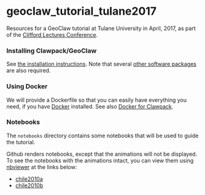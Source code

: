 # geoclaw_tutorial_tulane2017
Resources for a GeoClaw tutorial at Tulane University in April, 2017, as part of the
[Clifford Lectures Conference](http://www2.tulane.edu/sse/math/news/clifford-lectures-april-2017.cfm).

### Installing Clawpack/GeoClaw

See [the installation instructions](http://www.clawpack.org/installing.html).  Note that several 
[other software packages](http://www.clawpack.org/prereqs.html#prereqs) are also required.

### Using Docker

We will provide a Dockerfile so that you can easily have everything you need, if you have 
[Docker](https://www.docker.com/) installed.  See also 
[Docker for Clawpack](http://www.clawpack.org/docker_image.html#docker-image).

### Notebooks

The `notebooks` directory contains some notebooks that will be used to guide the tutorial.

Github renders notebooks, except that the animations will not be displayed. 
To see the notebooks with the animations intact, you can view them using 
[nbviewer](https://nbviewer.jupyter.org/) at the links below:

 - [chile2010a](https://nbviewer.jupyter.org/github/clawpack/geoclaw_tutorial_tulane2017/blob/master/notebooks/chile2010a/chile2010a.ipynb)
 - [chile2010b](https://nbviewer.jupyter.org/github/clawpack/geoclaw_tutorial_tulane2017/blob/master/notebooks/chile2010b/chile2010b.ipynb)
